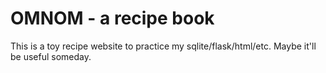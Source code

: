 # OMNOM - a recipe book

This is a toy recipe website to practice my sqlite/flask/html/etc. Maybe it'll be useful someday.
